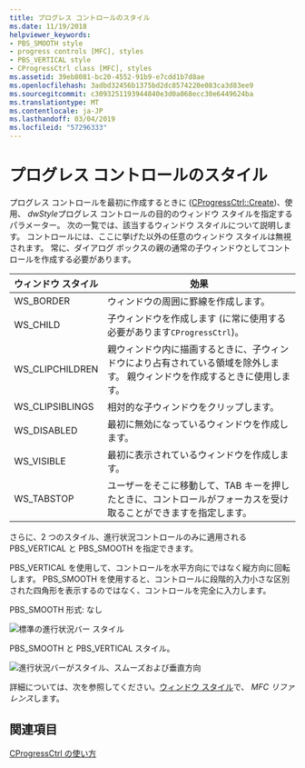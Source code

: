 ```yaml
---
title: プログレス コントロールのスタイル
ms.date: 11/19/2018
helpviewer_keywords:
- PBS_SMOOTH style
- progress controls [MFC], styles
- PBS_VERTICAL style
- CProgressCtrl class [MFC], styles
ms.assetid: 39eb8081-bc20-4552-91b9-e7cdd1b7d8ae
ms.openlocfilehash: 3adbd32456b1375bd2dc8574220e083ca3d83ee9
ms.sourcegitcommit: c3093251193944840e3d0a068ecc30e6449624ba
ms.translationtype: MT
ms.contentlocale: ja-JP
ms.lasthandoff: 03/04/2019
ms.locfileid: "57296333"
---
```

# <a name="styles-for-the-progress-control"></a>プログレス コントロールのスタイル

プログレス コントロールを最初に作成するときに ([CProgressCtrl::Create](../mfc/reference/cprogressctrl-class.md#create))、使用、 *dwStyle*プログレス コントロールの目的のウィンドウ スタイルを指定するパラメーター。 次の一覧では、該当するウィンドウ スタイルについて説明します。 コントロールには、ここに挙げた以外の任意のウィンドウ スタイルは無視されます。 常に、ダイアログ ボックスの親の通常の子ウィンドウとしてコントロールを作成する必要があります。

|ウィンドウ スタイル|効果|
|------------------|------------|
|WS_BORDER|ウィンドウの周囲に罫線を作成します。|
|WS_CHILD|子ウィンドウを作成します (に常に使用する必要があります`CProgressCtrl`)。|
|WS_CLIPCHILDREN|親ウィンドウ内に描画するときに、子ウィンドウにより占有されている領域を除外します。 親ウィンドウを作成するときに使用します。|
|WS_CLIPSIBLINGS|相対的な子ウィンドウをクリップします。|
|WS_DISABLED|最初に無効になっているウィンドウを作成します。|
|WS_VISIBLE|最初に表示されているウィンドウを作成します。|
|WS_TABSTOP|ユーザーをそこに移動して、TAB キーを押したときに、コントロールがフォーカスを受け取ることができますを指定します。|

さらに、2 つのスタイル、進行状況コントロールのみに適用される PBS_VERTICAL と PBS_SMOOTH を指定できます。

PBS_VERTICAL を使用して、コントロールを水平方向にではなく縦方向に回転します。 PBS_SMOOTH を使用すると、コントロールに段階的入力小さな区別された四角形を表示するのではなく、コントロールを完全に入力します。

PBS_SMOOTH 形式: なし

![標準の進行状況バー スタイル](../mfc/media/vc4ruw1.gif "標準の進行状況バー スタイル")

PBS_SMOOTH と PBS_VERTICAL スタイル。

![進行状況バーがスタイル、スムーズおよび垂直方向](../mfc/media/vc4ruw2.gif "バーのスタイル、スムーズおよび垂直方向の進行状況")

詳細については、次を参照してください。[ウィンドウ スタイル](../mfc/reference/styles-used-by-mfc.md#frame-window-styles-mfc)で、 *MFC リファレンス*します。

## <a name="see-also"></a>関連項目

[CProgressCtrl の使い方](../mfc/using-cprogressctrl.md)

